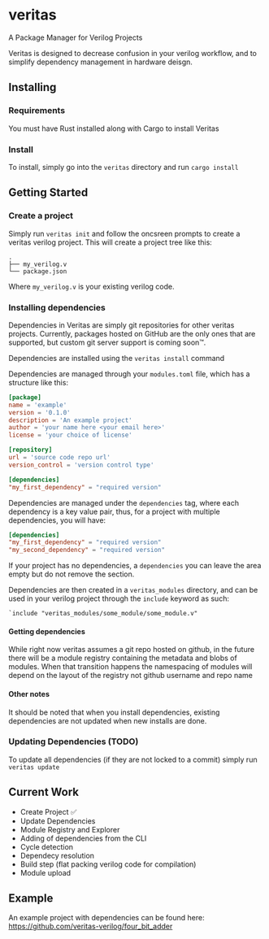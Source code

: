 # veritas
A Package Manager for Verilog Projects

Veritas is designed to decrease confusion in your verilog workflow, and to simplify dependency management in hardware deisgn.

## Installing

### Requirements
You must have Rust installed along with Cargo to install Veritas

### Install
To install, simply go into the `veritas` directory and run `cargo install`

## Getting Started

### Create a project
Simply run `veritas init` and follow the oncsreen prompts to create a veritas verilog project. This will create a project tree like this:
```
.
├── my_verilog.v
└── package.json

```
Where `my_verilog.v` is your existing verilog code.

### Installing dependencies
Dependencies in Veritas are simply git repositories for other veritas projects. Currently, packages hosted on GitHub are the only ones that are supported, but custom git server support is coming soon™.

Dependencies are installed using the `veritas install` command

Dependencies are managed through your `modules.toml` file, which has a structure like this:
```toml
[package]
name = 'example'
version = '0.1.0'
description = 'An example project'
author = 'your name here <your email here>'
license = 'your choice of license'

[repository]
url = 'source code repo url'
version_control = 'version control type'

[dependencies]
"my_first_dependency" = "required version"
```
Dependencies are managed under the `dependencies` tag, where each dependency is a key value pair, thus, for a project with multiple dependencies, you will have:
```toml
[dependencies]
"my_first_dependency" = "required version"
"my_second_dependency" = "required version"
```

If your project has no dependencies, a `dependencies` you can leave the area empty but do not remove the section. 

Dependencies are then created in a `veritas_modules` directory, and can be used in your verilog project through the `include` keyword as such:
```
`include "veritas_modules/some_module/some_module.v"
```

#### Getting dependencies 
While right now veritas assumes a git repo hosted on github, in the future there will be a module registry containing the metadata and blobs of modules. When that transition happens the namespacing of modules will depend on the layout of the registry not github username and repo name 

#### Other notes
It should be noted that when you install dependencies, existing dependencies are not updated when new installs are done.

### Updating Dependencies (TODO)
To update all dependencies (if they are not locked to a commit) simply run `veritas update`


## Current Work
 - Create Project ✅
 - Update Dependencies
 - Module Registry and Explorer 
 - Adding of dependencies from the CLI 
 - Cycle detection
 - Dependecy resolution
 - Build step (flat packing verilog code for compilation)
 - Module upload 

## Example
An example project with dependencies can be found here: https://github.com/veritas-verilog/four_bit_adder
